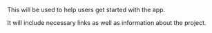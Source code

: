 This will be used to help users get started with the app.

It will include necessary links as well as information about the project. 
